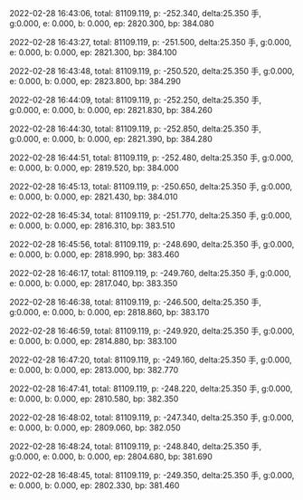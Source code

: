 2022-02-28 16:43:06, total: 81109.119, p: -252.340, delta:25.350 手, g:0.000, e: 0.000, b: 0.000, ep: 2820.300, bp: 384.080

2022-02-28 16:43:27, total: 81109.119, p: -251.500, delta:25.350 手, g:0.000, e: 0.000, b: 0.000, ep: 2821.300, bp: 384.100

2022-02-28 16:43:48, total: 81109.119, p: -250.520, delta:25.350 手, g:0.000, e: 0.000, b: 0.000, ep: 2823.800, bp: 384.290

2022-02-28 16:44:09, total: 81109.119, p: -252.250, delta:25.350 手, g:0.000, e: 0.000, b: 0.000, ep: 2821.830, bp: 384.260

2022-02-28 16:44:30, total: 81109.119, p: -252.850, delta:25.350 手, g:0.000, e: 0.000, b: 0.000, ep: 2821.390, bp: 384.280

2022-02-28 16:44:51, total: 81109.119, p: -252.480, delta:25.350 手, g:0.000, e: 0.000, b: 0.000, ep: 2819.520, bp: 384.000

2022-02-28 16:45:13, total: 81109.119, p: -250.650, delta:25.350 手, g:0.000, e: 0.000, b: 0.000, ep: 2821.430, bp: 384.010

2022-02-28 16:45:34, total: 81109.119, p: -251.770, delta:25.350 手, g:0.000, e: 0.000, b: 0.000, ep: 2816.310, bp: 383.510

2022-02-28 16:45:56, total: 81109.119, p: -248.690, delta:25.350 手, g:0.000, e: 0.000, b: 0.000, ep: 2818.990, bp: 383.460

2022-02-28 16:46:17, total: 81109.119, p: -249.760, delta:25.350 手, g:0.000, e: 0.000, b: 0.000, ep: 2817.040, bp: 383.350

2022-02-28 16:46:38, total: 81109.119, p: -246.500, delta:25.350 手, g:0.000, e: 0.000, b: 0.000, ep: 2818.860, bp: 383.170

2022-02-28 16:46:59, total: 81109.119, p: -249.920, delta:25.350 手, g:0.000, e: 0.000, b: 0.000, ep: 2814.880, bp: 383.100

2022-02-28 16:47:20, total: 81109.119, p: -249.160, delta:25.350 手, g:0.000, e: 0.000, b: 0.000, ep: 2813.000, bp: 382.770

2022-02-28 16:47:41, total: 81109.119, p: -248.220, delta:25.350 手, g:0.000, e: 0.000, b: 0.000, ep: 2810.580, bp: 382.350

2022-02-28 16:48:02, total: 81109.119, p: -247.340, delta:25.350 手, g:0.000, e: 0.000, b: 0.000, ep: 2809.060, bp: 382.050

2022-02-28 16:48:24, total: 81109.119, p: -248.840, delta:25.350 手, g:0.000, e: 0.000, b: 0.000, ep: 2804.680, bp: 381.690

2022-02-28 16:48:45, total: 81109.119, p: -249.350, delta:25.350 手, g:0.000, e: 0.000, b: 0.000, ep: 2802.330, bp: 381.460